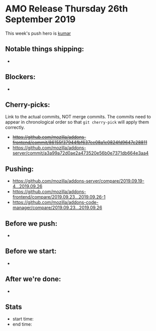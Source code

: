 # AMO Release Thursday 26th September 2019

This week's push hero is [kumar](https://github.com/kumar303)

## Notable things shipping:

* 

## Blockers:

*

## Cherry-picks:

Link to the actual commits, NOT merge commits. The commits need to appear
in chronological order so that `git cherry-pick` will apply them correctly.

* ~~https://github.com/mozilla/addons-frontend/commit/86155f37944fbf637ce08a1c0824fd9647c28811~~
* https://github.com/mozilla/addons-server/commit/a3a99a72d0ae2a473520e56b0e7371db664e3aa4

## Pushing:

* https://github.com/mozilla/addons-server/compare/2019.09.19-4...2019.09.26
* https://github.com/mozilla/addons-frontend/compare/2019.09.23...2019.09.26-1
* https://github.com/mozilla/addons-code-manager/compare/2019.09.23...2019.09.26


## Before we push:

* 

## Before we start:

*

## After we're done:

* 

## Stats

* start time:
* end time:

